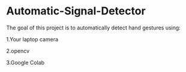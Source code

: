 # Automatic-Signal-Detector
The goal of this project is to automatically detect hand gestures using:

1.Your laptop camera

2.opencv

3.Google Colab

